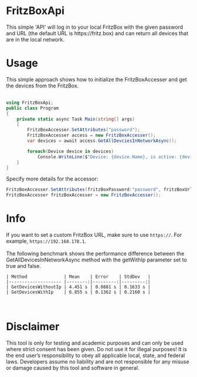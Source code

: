 <h1>FritzBoxApi</h1>
<span>This simple 'API' will log in to your local FritzBox with the given password and URL (the default URL is https://fritz.box) and can return all devices that are in the local network.</span>

<h1>Usage</h1>
<span>This simple approach shows how to initialize the FritzBoxAccesser and get the devices from the FritzBox.</span>
<br/><br/>

```csharp
using FritzBoxApi;
public class Program
{
    private static async Task Main(string[] args)
    {
        FritzBoxAccesser.SetAttributes("password");
        FritzBoxAccesser access = new FritzBoxAccesser();
        var devices = await access.GetAllDevciesInNetworkAsync();

        foreach(Device device in devices)
            Console.WriteLine($"Device: {device.Name}, is active: {device.StateInfo.Active}");
    }
}
```

<span>Specify more details for the accessor:</span>
```csharp
FritzBoxAccesser.SetAttributes(fritzBoxPassword:"password", fritzBoxUrl: "https://192.168.178.1", userName: "fritz1234");
FritzBoxAccesser fritzBoxAccesser = new FritzBoxAccesser();
```
<h1>Info</h1>
<span>
  If you want to set a custom FritzBox URL, make sure to use <code>https://</code>. For example, <code>https://192.168.178.1</code>.
</span>
<br/><br/>
<span>The following benchmark shows the performance difference between the GetAllDevicesInNetworkAsync method with the getWithIp parameter set to true and false.</span>

```
| Method              | Mean    | Error    | StdDev   |
|-------------------- |--------:|---------:|---------:|
| GetDevicesWithoutIp | 4.451 s | 0.0881 s | 0.1633 s |
| GetDevicesWithIp    | 6.855 s | 0.1362 s | 0.2160 s |
```
<br/>
<h1>Disclaimer</h1>
 <span>This tool is only for testing and academic purposes and can only be used where strict consent has been given. Do not use it for illegal purposes! It is the end user’s responsibility to obey all applicable local, state, and federal laws. Developers assume no liability and are not responsible for any misuse or damage caused by this tool and software in general.</span>
 

